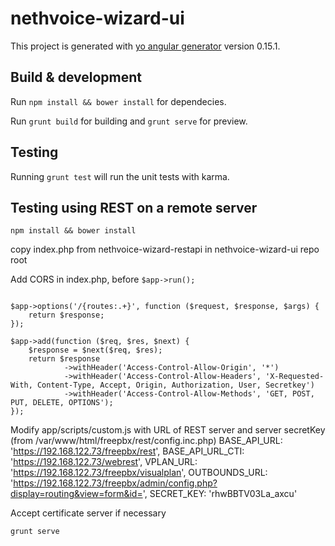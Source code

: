 # nethvoice-wizard-ui

This project is generated with [yo angular generator](https://github.com/yeoman/generator-angular)
version 0.15.1.

## Build & development

Run `npm install && bower install` for dependecies.

Run `grunt build` for building and `grunt serve` for preview.

## Testing

Running `grunt test` will run the unit tests with karma.

## Testing using REST on a remote server

`npm install && bower install`

copy index.php from nethvoice-wizard-restapi in nethvoice-wizard-ui repo root

Add CORS in index.php, before `$app->run();`

```

$app->options('/{routes:.+}', function ($request, $response, $args) {
    return $response;
});

$app->add(function ($req, $res, $next) {
    $response = $next($req, $res);
    return $response
            ->withHeader('Access-Control-Allow-Origin', '*')
            ->withHeader('Access-Control-Allow-Headers', 'X-Requested-With, Content-Type, Accept, Origin, Authorization, User, Secretkey')
            ->withHeader('Access-Control-Allow-Methods', 'GET, POST, PUT, DELETE, OPTIONS');
});

```

Modify app/scripts/custom.js with URL of REST server and server secretKey (from /var/www/html/freepbx/rest/config.inc.php)
  BASE_API_URL: 'https://192.168.122.73/freepbx/rest',
  BASE_API_URL_CTI: 'https://192.168.122.73/webrest',
  VPLAN_URL: 'https://192.168.122.73/freepbx/visualplan',
  OUTBOUNDS_URL: 'https://192.168.122.73/freepbx/admin/config.php?display=routing&view=form&id=',
  SECRET_KEY: 'rhwBBTV03La_axcu'

Accept certificate server if necessary

`grunt serve`

